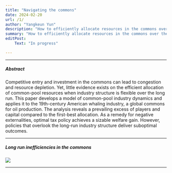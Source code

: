 ```yaml
---
title: "Navigating the commons"
date: 2024-02-20 
url: /1/
author: "Yangkeun Yun"
description: "How to efficiently allocate resources in the commons over the long run? This study develops a model of common-pool industry dynamics and estimates it using data from the American whaling industry."
summary: "How to efficiently allocate resources in the commons over the long run? This study develops a model of common-pool industry dynamics and estimates it using data from the American whaling industry."
editPost:
    Text: "In progress"

---
```


---

##### Abstract

Competitive entry and investment in the commons can lead to congestion and resource depletion. Yet, little evidence exists on the efficient allocation of common-pool resources when industry structure is flexible over the long run. This paper develops a model of common-pool industry dynamics and applies it to the 19th-century American whaling industry, a global commons for oil production. The analysis reveals a prevailing excess of players and capital compared to the first-best allocation. As a remedy for negative externalities, optimal tax policy achieves a sizable welfare gain. However, policies that overlook the long-run industry structure deliver suboptimal outcomes.

---

##### Long run inefficiencies in the commons

![](/navigating-the-common-fig1.png)

---
